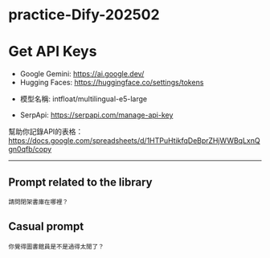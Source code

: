 # practice-Dify-202502


# Get API Keys

- Google Gemini: https://ai.google.dev/
- Hugging Faces: https://huggingface.co/settings/tokens
 * 模型名稱: intfloat/multilingual-e5-large
- SerpApi: https://serpapi.com/manage-api-key

幫助你記錄API的表格：https://docs.google.com/spreadsheets/d/1HTPuHtikfqDeBprZHjWWBqLxnQgn0qfb/copy

----

## Prompt related to the library

````
請問閉架書庫在哪裡？
````

## Casual prompt

````
你覺得圖書館員是不是過得太閒了？
````